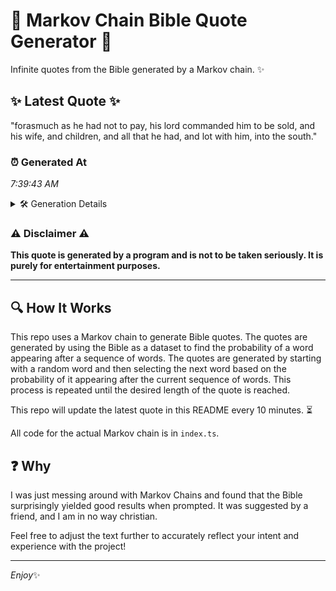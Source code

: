 # 📖 Markov Chain Bible Quote Generator 📖

Infinite quotes from the Bible generated by a Markov chain. ✨

## ✨ Latest Quote ✨
"forasmuch as he had not to pay, his lord commanded him to be sold, and his wife, and children, and all that he had, and lot with him, into the south."

### ⏰ Generated At
*7:39:43 AM*

<details>
    <summary>🛠️ Generation Details</summary>
    <p>
        <strong>🌱 Seed:</strong> forasmuch<br>
        <strong>🔄 Iterations:</strong> 30<br>
        <strong>📜 Context History:</strong><br>[ forasmuch ]: as<br>[ forasmuch, as ]: he<br>[ forasmuch, as, he ]: had<br>[ forasmuch, as, he, had ]: not<br>[ forasmuch, as, he, had, not ]: to<br>[ forasmuch, as, he, had, not, to ]: pay,<br>[ as, he, had, not, to, pay, ]: his<br>[ he, had, not, to, pay,, his ]: lord<br>[ had, not, to, pay,, his, lord ]: commanded<br>[ not, to, pay,, his, lord, commanded ]: him<br>[ to, pay,, his, lord, commanded, him ]: to<br>[ pay,, his, lord, commanded, him, to ]: be<br>[ his, lord, commanded, him, to, be ]: sold,<br>[ lord, commanded, him, to, be, sold, ]: and<br>[ commanded, him, to, be, sold,, and ]: his<br>[ him, to, be, sold,, and, his ]: wife,<br>[ to, be, sold,, and, his, wife, ]: and<br>[ be, sold,, and, his, wife,, and ]: children,<br>[ sold,, and, his, wife,, and, children, ]: and<br>[ and, his, wife,, and, children,, and ]: all<br>[ his, wife,, and, children,, and, all ]: that<br>[ wife,, and, children,, and, all, that ]: he<br>[ and, children,, and, all, that, he ]: had,<br>[ children,, and, all, that, he, had, ]: and<br>[ and, all, that, he, had,, and ]: lot<br>[ all, that, he, had,, and, lot ]: with<br>[ that, he, had,, and, lot, with ]: him,<br>[ he, had,, and, lot, with, him, ]: into<br>[ had,, and, lot, with, him,, into ]: the<br>[ and, lot, with, him,, into, the ]: south.<br>
    </p>
</details>

### ⚠️ Disclaimer ⚠️
**This quote is generated by a program and is not to be taken seriously. It is purely for entertainment purposes.**

---

## 🔍 How It Works

This repo uses a Markov chain to generate Bible quotes. The quotes are generated by using the Bible as a dataset to find the probability of a word appearing after a sequence of words. The quotes are generated by starting with a random word and then selecting the next word based on the probability of it appearing after the current sequence of words. This process is repeated until the desired length of the quote is reached.

This repo will update the latest quote in this README every 10 minutes. ⏳

All code for the actual Markov chain is in `index.ts`.

## ❓ Why

I was just messing around with Markov Chains and found that the Bible surprisingly yielded good results when prompted. 
It was suggested by a friend, and I am in no way christian.

Feel free to adjust the text further to accurately reflect your intent and experience with the project!

---

*Enjoy*✨
